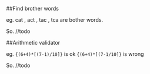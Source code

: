 ##Find brother words

eg. cat , act , tac , tca are bother words.

So.  //todo

##Arithmetic validator

eg. 
`{(6+4)*[(7-1)/10]}` is ok
`{(6+4)*[(7-1/10]}` is wrong

So. //todo



